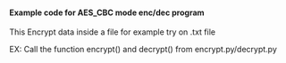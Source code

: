 #### Example code for AES_CBC mode enc/dec program

This Encrypt data inside a file for example try on .txt file

EX: Call the function encrypt() and decrypt() from encrypt.py/decrypt.py
